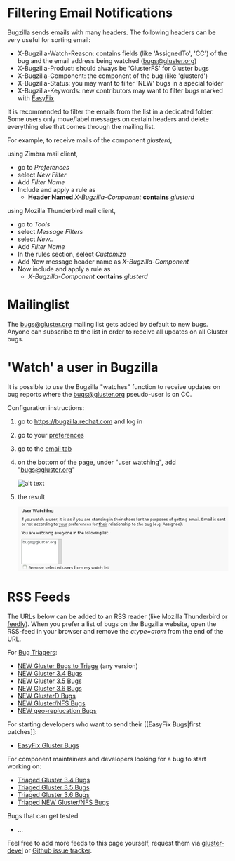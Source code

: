 # Filtering Email Notifications
Bugzilla sends emails with many headers. The following headers can be very useful for sorting email:
* X-Bugzilla-Watch-Reason: contains fields (like 'AssignedTo', 'CC') of the bug and the email address being watched (bugs@gluster.org)
* X-Bugzilla-Product: should always be 'GlusterFS' for Gluster bugs
* X-Bugzilla-Component: the component of the bug (like 'glusterd')
* X-Bugzilla-Status: you may want to filter 'NEW' bugs in a special folder
* X-Bugzilla-Keywords: new contributors may want to filter bugs marked with [EasyFix](http://docs.gluster.org/en/latest/Developer-guide/Easy-Fix-Bugs)

It is recommended to filter the emails from the list in a dedicated folder. Some users only move/label messages on certain headers and delete everything else that comes through the mailing list.

For example, to receive mails of the component *glusterd*,

using Zimbra mail client,
* go to *Preferences*
* select *New Filter*
* Add *Filter Name*
* Include and apply a rule as
   * **Header Named** _X-Bugzilla-Component_ **contains** _glusterd_

using Mozilla Thunderbird mail client,
* go to *Tools*
* select *Message Filters*
* select *New..*
* Add *Filter Name*
* In the rules section, select *Customize*
* Add New message header name as *X-Bugzilla-Component*
* Now include and apply a rule as
   * _X-Bugzilla-Component_ **contains** _glusterd_


# Mailinglist
The [bugs@gluster.org](http://gluster.org/mailman/listinfo/bugs) mailing list gets added by default to new bugs. Anyone can subscribe to the list in order to receive all updates on all Gluster bugs.

# 'Watch' a user in Bugzilla
It is possible to use the Bugzilla "watches" function to receive updates on bug reports where the bugs@gluster.org pseudo-user is on CC.

Configuration instructions:

1. go to https://bugzilla.redhat.com and log in

2. go to your [preferences](https://bugzilla.redhat.com/userprefs.cgi)

3. go to the [email tab](https://bugzilla.redhat.com/userprefs.cgi?tab=email)

4. on the bottom of the page, under "user watching", add "bugs@gluster.org"

    ![alt text](../images/Bugzilla-watching.png "Bugzilla-watching")

5. the result

   ![alt text](../images/Bugzilla-watching-bugs@gluster.org.png "Bugzilla-watching_bugs@gluster.org")

# RSS Feeds
The URLs below can be added to an RSS reader (like Mozilla Thunderbird or [feedly](https://feedly.com)). When you prefer a list of bugs on the Bugzilla website, open the RSS-feed in your browser and remove the *ctype=atom* from the end of the URL.

For [Bug Triagers](http://docs.gluster.org/en/latest/Contributors-Guide/Bug-Triage/):
* [NEW Gluster Bugs to Triage](http://goo.gl/llNxe9) (any version)
* [NEW Gluster 3.4 Bugs](http://goo.gl/QwF1cM)
* [NEW Gluster 3.5 Bugs](http://goo.gl/agtGd2)
* [NEW Gluster 3.6 Bugs](http://goo.gl/mta1s8)
* [NEW GlusterD Bugs](http://goo.gl/8H3NMV)
* [NEW Gluster/NFS Bugs](http://goo.gl/ZHKn3W)
* [NEW geo-replucation Bugs](http://goo.gl/1mKTCf)

For starting developers who want to send their [[EasyFix Bugs|first patches]]:
* [EasyFix Gluster Bugs](http://goo.gl/OpQwlv)

For component maintainers and developers looking for a bug to start working on:
* [Triaged Gluster 3.4 Bugs](http://goo.gl/R9347I)
* [Triaged Gluster 3.5 Bugs](http://goo.gl/hNHVnU)
* [Triaged Gluster 3.6 Bugs](http://goo.gl/O8qdZo)
* [Triaged NEW Gluster/NFS Bugs](http://goo.gl/MrHwb0)

Bugs that can get tested
* ...

Feel free to add more feeds to this page yourself, request them via [gluster-devel](mailto:gluster-devel@gluster.org) or [Github issue tracker](https://github.com/gluster/glusterdocs/issues).
